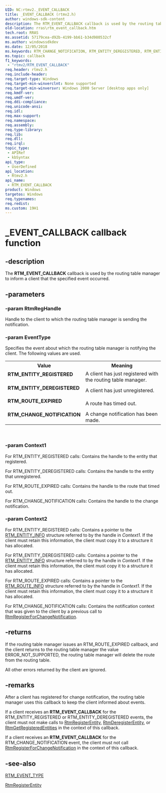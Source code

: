 ```yaml
---
UID: NC:rtmv2._EVENT_CALLBACK
title: _EVENT_CALLBACK (rtmv2.h)
author: windows-sdk-content
description: The RTM_EVENT_CALLBACK callback is used by the routing table manager to inform a client that the specified event occurred.
old-location: rras\rtm_event_callback.htm
tech.root: RRAS
ms.assetid: 57179cea-d92b-4199-bb61-b34d980532cf
ms.author: windowssdkdev
ms.date: 12/05/2018
ms.keywords: RTM_CHANGE_NOTIFICATION, RTM_ENTITY_DEREGISTERED, RTM_ENTITY_REGISTERED, RTM_EVENT_CALLBACK, RTM_EVENT_CALLBACK callback function [RAS], RTM_EVENT_CALLBACK callback function pointer [RAS], RTM_ROUTE_EXPIRED, _EVENT_CALLBACK, _EVENT_CALLBACK callback, _rtmv2ref_rtm_event_callback, rras.rtm_event_callback, rtmv2/RTM_EVENT_CALLBACK
ms.topic: callback
f1_keywords: 
 - "rtmv2/RTM_EVENT_CALLBACK"
req.header: rtmv2.h
req.include-header: 
req.target-type: Windows
req.target-min-winverclnt: None supported
req.target-min-winversvr: Windows 2000 Server [desktop apps only]
req.kmdf-ver: 
req.umdf-ver: 
req.ddi-compliance: 
req.unicode-ansi: 
req.idl: 
req.max-support: 
req.namespace: 
req.assembly: 
req.type-library: 
req.lib: 
req.dll: 
req.irql: 
topic_type:
 - APIRef
 - kbSyntax
api_type:
 - UserDefined
api_location:
 - Rtmv2.h
api_name:
 - RTM_EVENT_CALLBACK
product: Windows
targetos: Windows
req.typenames: 
req.redist: 
ms.custom: 19H1
---
```


# _EVENT_CALLBACK callback function


## -description


The 
<b>RTM_EVENT_CALLBACK</b> callback is used by the routing table manager to inform a client that the specified event occurred.


## -parameters




### -param RtmRegHandle

Handle to the client to which the routing table manager is sending the notification.


### -param EventType

Specifies the event about which the routing table manager is notifying the client. The following values are used. 



<table>
<tr>
<th>Value</th>
<th>Meaning</th>
</tr>
<tr>
<td width="40%"><a id="RTM_ENTITY_REGISTERED"></a><a id="rtm_entity_registered"></a><dl>
<dt><b>RTM_ENTITY_REGISTERED</b></dt>
</dl>
</td>
<td width="60%">
A client has just registered with the routing table manager.

</td>
</tr>
<tr>
<td width="40%"><a id="RTM_ENTITY_DEREGISTERED"></a><a id="rtm_entity_deregistered"></a><dl>
<dt><b>RTM_ENTITY_DEREGISTERED</b></dt>
</dl>
</td>
<td width="60%">
A client has just unregistered.

</td>
</tr>
<tr>
<td width="40%"><a id="RTM_ROUTE_EXPIRED"></a><a id="rtm_route_expired"></a><dl>
<dt><b>RTM_ROUTE_EXPIRED</b></dt>
</dl>
</td>
<td width="60%">
A route has timed out.

</td>
</tr>
<tr>
<td width="40%"><a id="RTM_CHANGE_NOTIFICATION"></a><a id="rtm_change_notification"></a><dl>
<dt><b>RTM_CHANGE_NOTIFICATION</b></dt>
</dl>
</td>
<td width="60%">
A change notification has been made.

</td>
</tr>
</table>
 


### -param Context1

For RTM_ENTITY_REGISTERED calls: Contains the handle to the entity that registered. 




For RTM_ENTITY_DEREGISTERED calls: Contains the handle to the entity that unregistered.

For RTM_ROUTE_EXPIRED calls: Contains the handle to the route that timed out.

For RTM_CHANGE_NOTIFICATION calls: Contains the handle to the change notification.


### -param Context2

For RTM_ENTITY_REGISTERED calls: Contains a pointer to the 
<a href="https://docs.microsoft.com/windows/desktop/api/rtmv2/ns-rtmv2-_rtm_entity_info">RTM_ENTITY_INFO</a> structure referred to by the handle in <i>Context1</i>. If the client must retain this information, the client must copy it to a structure it has allocated. 




For RTM_ENTITY_DEREGISTERED calls: Contains a pointer to the 
<a href="https://docs.microsoft.com/windows/desktop/api/rtmv2/ns-rtmv2-_rtm_entity_info">RTM_ENTITY_INFO</a> structure referred to by the handle in <i>Context1</i>. If the client must retain this information, the client must copy it to a structure it has allocated.

For RTM_ROUTE_EXPIRED calls: Contains a pointer to the 
<a href="https://docs.microsoft.com/windows/desktop/api/rtmv2/ns-rtmv2-_rtm_route_info">RTM_ROUTE_INFO</a> structure referred to by the handle in <i>Context1</i>. If the client must retain this information, the client must copy it to a structure it has allocated.

For RTM_CHANGE_NOTIFICATION calls: Contains the notification context that was given to the client by a previous call to 
<a href="https://docs.microsoft.com/windows/desktop/api/rtmv2/nf-rtmv2-rtmregisterforchangenotification">RtmRegisterForChangeNotification</a>.


## -returns



If the routing table manager issues an RTM_ROUTE_EXPIRED callback, and the client returns to the routing table manager the value ERROR_NOT_SUPPORTED, the routing table manager will delete the route from the routing table.

All other errors returned by the client are ignored.




## -remarks



After a client has registered for change notification, the routing table manager uses this callback to keep the client informed about events.

If a client receives an 
<b>RTM_EVENT_CALLBACK</b> for the RTM_ENTITY_REGISTERED or RTM_ENTITY_DEREGISTERED events, the client must not make calls to 
<a href="https://docs.microsoft.com/windows/desktop/api/rtmv2/nf-rtmv2-rtmregisterentity">RtmRegisterEntity</a>, 
<a href="https://docs.microsoft.com/windows/desktop/api/rtmv2/nf-rtmv2-rtmderegisterentity">RtmDeregisterEntity</a>, or 
<a href="https://docs.microsoft.com/windows/desktop/api/rtmv2/nf-rtmv2-rtmgetregisteredentities">RtmGetRegisteredEntities</a> in the context of this callback.

If a client receives an 
<b>RTM_EVENT_CALLBACK</b> for the RTM_CHANGE_NOTIFICATION event, the client must not call 
<a href="https://docs.microsoft.com/windows/desktop/api/rtmv2/nf-rtmv2-rtmregisterforchangenotification">RtmRegisterForChangeNotification</a> in the context of this callback.




## -see-also




<a href="https://docs.microsoft.com/windows/desktop/api/rtmv2/ne-rtmv2-_rtm_event_type">RTM_EVENT_TYPE</a>



<a href="https://docs.microsoft.com/windows/desktop/api/rtmv2/nf-rtmv2-rtmregisterentity">RtmRegisterEntity</a>
 

 


